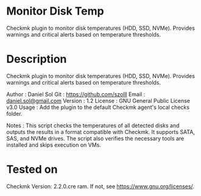 # Monitor Disk Temp

Checkmk plugin to monitor disk temperatures (HDD, SSD, NVMe). Provides warnings and critical alerts based on temperature thresholds.


# Description   

Checkmk plugin to monitor disk temperatures (HDD, SSD, NVMe).
Provides warnings and critical alerts based on temperature thresholds.

Author        : Daniel Sol
Git           : https://github.com/szolll
Email         : daniel.sol@gmail.com
Version       : 1.2
License       : GNU General Public License v3.0
Usage         : Add the plugin to the default Checkmk agent's local checks folder.

Notes         : This script checks the temperatures of all detected disks and 
                 outputs the results in a format compatible with Checkmk.
                 It supports SATA, SAS, and NVMe drives. The script also verifies 
                 the necessary tools are installed and skips execution on VMs.

# Tested on
Checkmk Version: 2.2.0.cre
ram.  If not, see <https://www.gnu.org/licenses/>.

